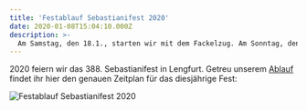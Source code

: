```yaml
---
title: 'Festablauf Sebastianifest 2020'
date: 2020-01-08T15:04:10.000Z
description: >-
  Am Samstag, den 18.1., starten wir mit dem Fackelzug. Am Sonntag, den 19.1...
---
```


2020 feiern wir das 388. Sebastianifest in Lengfurt. Getreu unserem [Ablauf](/ablauf/) findet ihr hier den genauen Zeitplan für das diesjährige Fest:

![Festablauf Sebastianifest 2020](/img/ablauf-sebastianifest-2020.jpg)